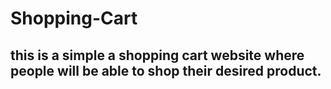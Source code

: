 # Shopping-Cart

## this is a simple a shopping cart website where people will be able to shop their desired product.
